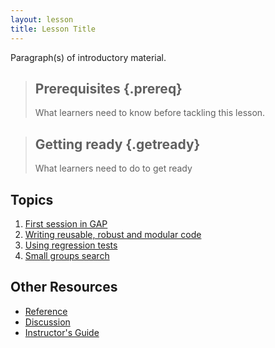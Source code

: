```yaml
---
layout: lesson
title: Lesson Title
---
```

Paragraph(s) of introductory material.

> ## Prerequisites {.prereq}
>
> What learners need to know before tackling this lesson.

> ## Getting ready {.getready}
>
> What learners need to do to get ready

## Topics

1.  [First session in GAP](01-command-line.html)
2.  [Writing reusable, robust and modular code](02-func.html)
3.  [Using regression tests](03-testing.html)
4.  [Small groups search](04-small-groups.html)

## Other Resources

*   [Reference](reference.html)
*   [Discussion](discussion.html)
*   [Instructor's Guide](instructors.html)
